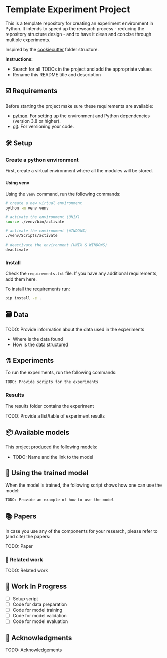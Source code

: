 # Template Experiment Project

This is a template repository for creating an experiment environment in Python. It intends to speed up the research process - reducing the repository structure design - and to have it clean and concise through multiple experiments.

Inspired by the [cookiecutter] folder structure.

**Instructions:**

- Search for all TODOs in the project and add the appropriate values
- Rename this README title and description

## ☑️ Requirements

Before starting the project make sure these requirements are available:

- [python]. For setting up the environment and Python dependencies (version 3.8 or higher).
- [git]. For versioning your code.

## 🛠️ Setup

### Create a python environment

First, create a virtual environment where all the modules will be stored.

#### Using venv

Using the `venv` command, run the following commands:

```bash
# create a new virtual environment
python -m venv venv

# activate the environment (UNIX)
source ./venv/bin/activate

# activate the environment (WINDOWS)
./venv/Scripts/activate

# deactivate the environment (UNIX & WINDOWS)
deactivate
```

### Install

Check the `requirements.txt` file. If you have any additional requirements, add them here.

To install the requirements run:

```bash
pip install -e .
```

## 🗃️ Data

TODO: Provide information about the data used in the experiments

- Where is the data found
- How is the data structured

## ⚗️ Experiments

To run the experiments, run the following commands:

```bash
TODO: Provide scripts for the experiments
```

### Results

The results folder contains the experiment

TODO: Provide a list/table of experiment results

## 📦️ Available models

This project produced the following models:

- TODO: Name and the link to the model

## 🚀 Using the trained model

When the model is trained, the following script shows how one can use the model:

```python
TODO: Provide an example of how to use the model
```

## 📚 Papers

In case you use any of the components for your research, please refer to (and cite) the papers:

TODO: Paper

### 📓 Related work

TODO: Related work

## 🚧 Work In Progress

- [ ] Setup script
- [ ] Code for data preparation
- [ ] Code for model training
- [ ] Code for model validation
- [ ] Code for model evaluation

## 📣 Acknowledgments

TODO: Acknowledgements

[cookiecutter]: https://drivendata.github.io/cookiecutter-data-science/
[python]: https://www.python.org/
[git]: https://git-scm.com/
